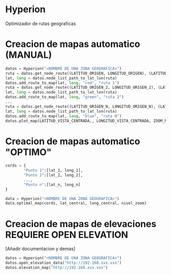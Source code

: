 # Hyperion
Optimizador de rutas geograficas 

# Creacion de mapas automatico (MANUAL)

```python
datos = Hyperion("<NOMBRE DE UNA ZONA GEOGRAFICA>")
ruta = datos.get_node_route((LATITUD_ORIGEN, LONGITUD_ORIGEN), (LATITUD_DESTINO, LONGITUD_DESTINO))
lat, long = datos.node_list_path_to_lat_lon(ruta)
datos.add_route_to_map(lat, long, "red", "ruta 1")
ruta = datos.get_node_route((LATITUD_ORIGEN_2, LONGITUD_ORIGEN_2), (LATITUD_DESTINO_2, LONGITUD_DESTINO_2))
lat, long = datos.node_list_path_to_lat_lon(ruta)
datos.add_route_to_map(lat, long, "green", "ruta 2")
...
ruta = datos.get_node_route((LATITUD_ORIGEN_N, LONGITUD_ORIGEN_N), (LATITUD_DESTINO_N, LONGITUD_DESTINO_N))
lat, long = datos.node_list_path_to_lat_lon(ruta)
datos.add_route_to_map(lat, long, "blue", "ruta N")
datos.plot_map(LATITUD_VISTA_CENTRADA,, LONGITUD_VISTA_CENTRADA, ZOOM_NUMERICO)
```
# Creacion de mapas automatico "OPTIMO"

```python
cords = {
        "Punto 1":[lat_1, long_1],
        "Punto 2":[lat_2, long_2],
        ...,
        "Punto n":[lat_n, long_n]
}

data = Hyperion("<NOMBRE DE UNA ZONA GEOGRAFICA>")
data.optimal_map(cords, lat_central, long_central, nivel_zoom)
```
# Creacion de mapas de elevaciones REQUIERE OPEN ELEVATION

[Añadir documentacion y demas]

```python
datos = Hyperion("<NOMBRE DE UNA ZONA GEOGRAFICA>")
datos.open_elevation_data("http://192.168.xxx.xxx")
datos.elevation_map("http://192.168.xxx.xxx")
```
